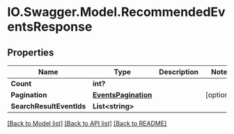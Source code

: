 # IO.Swagger.Model.RecommendedEventsResponse
## Properties

Name | Type | Description | Notes
------------ | ------------- | ------------- | -------------
**Count** | **int?** |  | 
**Pagination** | [**EventsPagination**](EventsPagination.md) |  | [optional] 
**SearchResultEventIds** | **List&lt;string&gt;** |  | 

[[Back to Model list]](../README.md#documentation-for-models) [[Back to API list]](../README.md#documentation-for-api-endpoints) [[Back to README]](../README.md)

